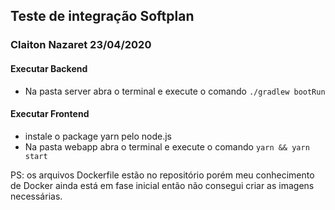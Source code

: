 ## Teste de integração Softplan
### Claiton Nazaret 23/04/2020

#### Executar Backend
- Na pasta server abra o terminal e execute o comando
``
     ./gradlew bootRun
``

#### Executar Frontend
- instale o package yarn pelo node.js
- Na pasta webapp abra o terminal e execute o comando 
``
    yarn && yarn start
``

PS: os arquivos Dockerfile estão no repositório porém meu conhecimento de Docker ainda está em fase inicial
então não consegui criar as imagens necessárias.